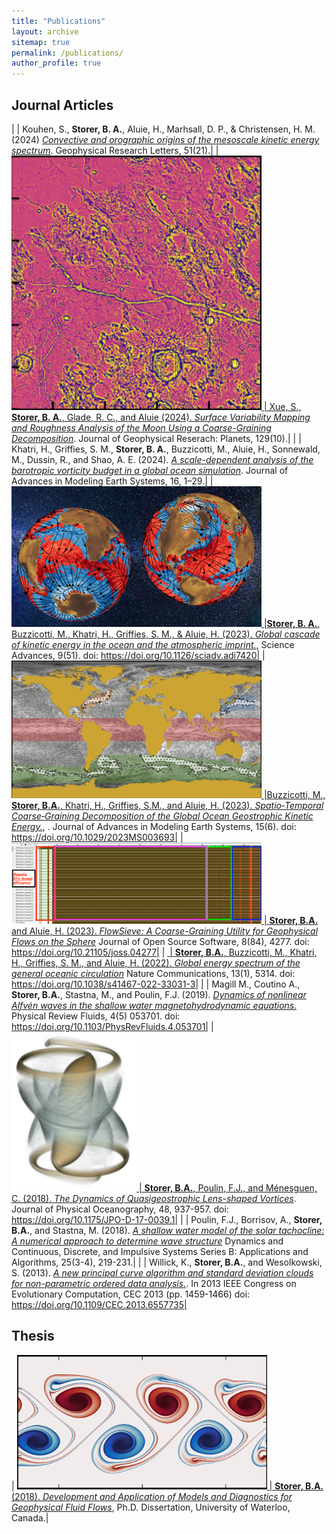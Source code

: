 ```yaml
---
title: "Publications"
layout: archive
sitemap: true
permalink: /publications/
author_profile: true
---
```


## Journal Articles

|  | Kouhen, S., **Storer, B. A.**, Aluie, H., Marhsall, D. P., \& Christensen, H. M. (2024) [*Convective and orographic origins of the mesoscale kinetic energy spectrum*](https://doi.org/10.1029/2024GL110804). Geophysical Research Letters, 51(21).|
| <a href="/assets/images/Lunar.png"><img src="/assets/images/Lunar.png" width="400px" alt=""> | Xue, S., **Storer, B. A.**, Glade, R. C., and Aluie (2024). [*Surface Variability Mapping and Roughness Analysis of the Moon Using a Coarse-Graining Decomposition*](https://doi.org/10.1029/2024JE008484). Journal of Geophysical Reserach: Planets, 129(10).|
|  | Khatri, H., Griffies, S. M., **Storer, B. A.**, Buzzicotti, M., Aluie, H., Sonnewald, M., Dussin, R., and Shao, A. E. (2024). [*A scale-dependent analysis of the barotropic vorticity budget in a global ocean simulation*](https://doi.org/10.1029/2023MS003813). Journal of Advances in Modeling Earth Systems, 16, 1–29.|
| <a href="/assets/images/SciAdv_2023_Globe.png"><img src="/assets/images/SciAdv_2023_Globe.png" width="400px" alt=""> |**Storer, B. A.**, Buzzicotti, M., Khatri, H., Griffies, S. M., & Aluie, H. (2023). [*Global cascade of kinetic energy in the ocean and the atmospheric imprint.*](https://doi.org/10.1126/sciadv.adi7420), Science Advances, 9(51). doi: https://doi.org/10.1126/sciadv.adi7420|
| <a href="/assets/images/JAMES_2023_Mask.png"><img src="/assets/images/JAMES_2023_Mask.png" width="400px" alt=""> |Buzzicotti, M., **Storer, B.A.**, Khatri, H., Griffies, S.M., and Aluie, H. (2023). [*Spatio‐Temporal Coarse‐Graining Decomposition of the Global Ocean Geostrophic Kinetic Energy.*](https://doi.org/10.1029/2023MS003693), . Journal of Advances in Modeling Earth Systems, 15(6). doi: https://doi.org/10.1029/2023MS003693|
| <a href="/assets/images/FlowSieveVTune.png"><img src="/assets/images/FlowSieveVTune.png" width="400px" alt=""> | **Storer, B.A.** and Aluie, H. (2023). [*FlowSieve: A Coarse-Graining Utility for Geophysical Flows on the Sphere*](https://doi.org/10.21105/joss.04277) Journal of Open Source Software, 8(84), 4277. doi: https://doi.org/10.21105/joss.04277|
| <a href="/assets/images/NatCommStreamlines.png"><img src="/assets/images/NatCommStreamlines.png" width="400px" alt=""> | **Storer, B.A.**, Buzzicotti, M., Khatri, H., Griffies, S. M., and Aluie, H. (2022). [*Global energy spectrum of the general oceanic circulation*](https://doi.org/10.1038/s41467-022-33031-3) Nature Communications, 13(1), 5314. doi: https://doi.org/10.1038/s41467-022-33031-3|
|  | Magill M., Coutino A., **Storer, B.A.**, Stastna, M., and Poulin, F.J. (2019). [*Dynamics of nonlinear Alfvén waves in the shallow water magnetohydrodynamic equations.*](https://doi.org/10.1103/PhysRevFluids.4.053701) Physical Review Fluids, 4(5) 053701. doi: https://doi.org/10.1103/PhysRevFluids.4.053701|
| <a href="/assets/images/LensVortex.jpg"><img src="/assets/images/LensVortex.jpg" width="200px" alt=""> | **Storer, B.A.**, Poulin, F.J., and Ménesguen, C. (2018). [*The Dynamics of Quasigeostrophic Lens-shaped Vortices*](https://doi.org/10.1175/JPO-D-17-0039.1). Journal of Physical Oceanography, 48, 937-957. doi: https://doi.org/10.1175/JPO-D-17-0039.1|
|  | Poulin, F.J., Borrisov, A., **Storer, B.A.**, and Stastna, M. (2018). [*A shallow water model of the solar tachocline: A numerical approach to determine wave structure*](https://online.watsci.org/abstract_pdf/2018v25/v25n3b-pdf/6.pdf) Dynamics and Continuous, Discrete, and Impulsive Systems Series B: Applications and Algorithms, 25(3-4), 219-231.|
|  | Willick, K., **Storer, B.A.**, and Wesolkowski, S. (2013). [*A new principal curve algorithm and standard deviation clouds for non-parametric ordered data analysis.*](https://doi.org/10.1109/CEC.2013.6557735). In 2013 IEEE Congress on Evolutionary Computation, CEC 2013 (pp. 1459-1466) doi: https://doi.org/10.1109/CEC.2013.6557735|

## Thesis

| <a href="/assets/images/QGJetDestabilize.png"><img src="/assets/images/QGJetDestabilize.png" width="400px" alt=""> | **Storer, B.A.** (2018).  [*Development and Application of Models and Diagnostics for Geophysical Fluid Flows*](https://uwspace.uwaterloo.ca/handle/10012/14320), Ph.D. Dissertation, University of Waterloo, Canada.|

